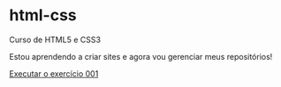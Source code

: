 # html-css
 Curso de HTML5 e CSS3

Estou aprendendo a criar sites e agora vou gerenciar meus repositórios!

<a href="https://breno-santana.github.io/html-css/exercicios/ex001/index.html">Executar o exercício 001</a>